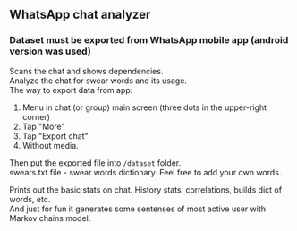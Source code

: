 ## WhatsApp chat analyzer
### Dataset must be exported from WhatsApp mobile app (android version was used)

Scans the chat and shows dependencies.   
Analyze the chat for swear words and its usage.   
The way to export data from app:

1. Menu in chat (or group) main screen (three dots in the upper-right corner)
2. Tap "More"
3. Tap "Export chat"
4. Without media.

Then put the exported file into `/dataset` folder.   
swears.txt file - swear words dictionary. Feel free to add your own words.   

Prints out the basic stats on chat. History stats, correlations, builds dict of words, etc.   
And just for fun it generates some sentenses of most active user with Markov chains model.
